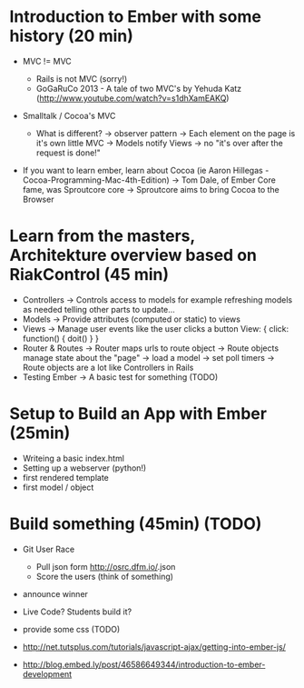 # Introduction to Ember with some history (20 min)
* MVC != MVC
  * Rails is not MVC (sorry!)
  * GoGaRuCo 2013 - A tale of two MVC's by Yehuda Katz
     (http://www.youtube.com/watch?v=s1dhXamEAKQ)

* Smalltalk / Cocoa's MVC
  - What is different?
    -> observer pattern
    -> Each element on the page is it's own little MVC
    -> Models notify Views
    -> no "it's over after the request is done!"

* If you want to learn ember, learn about Cocoa
    (ie Aaron Hillegas - Cocoa-Programming-Mac-4th-Edition)
    -> Tom Dale, of Ember Core fame, was Sproutcore core
    -> Sproutcore aims to bring Cocoa to the Browser

# Learn from the masters, Architekture overview based on RiakControl (45 min)
  * Controllers
    -> Controls access to models
       for example refreshing models as needed telling other parts to update...
  * Models
    -> Provide attributes (computed or static) to views
  * Views
    -> Manage user events like the user clicks a button
       View: { click: function() { doit() } }
  * Router & Routes
    -> Router maps urls to route object
    -> Route objects manage state about the "page"
       -> load a model
       -> set poll timers
    -> Route objects are a lot like Controllers in Rails
  * Testing Ember
    -> A basic test for something (TODO)

# Setup to Build an App with Ember (25min)
  - Writeing a basic index.html
  - Setting up a webserver (python!)
  - first rendered template
  - first model / object

# Build something (45min) (TODO)
  - Git User Race
    - Pull json form http://osrc.dfm.io/<username>.json
    - Score the users (think of something)
  - announce winner
  - Live Code? Students build it?
  - provide some css (TODO)


- http://net.tutsplus.com/tutorials/javascript-ajax/getting-into-ember-js/
- http://blog.embed.ly/post/46586649344/introduction-to-ember-development

